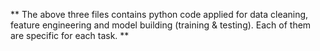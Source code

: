 ** The above three files contains python code applied for data cleaning, feature engineering and model building (training & testing). Each of them are specific for each task. **

